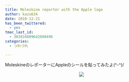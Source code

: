 ```yaml
---
title: Moleskine reporter with the Apple logo
author: kazu634
date: 2010-12-21
has_been_twittered:
  - yes
tmac_last_id:
  - 303816809642090496
categories:
  - つれづれ

---
```

<div class="pp_items">
<div class="pp_item" align="left">
<p>
      MoleskineのレポーターにAppleのシールを貼ってみたよ(^-^)/
</p>
</div>
  
<div class="pp_item" align="center">
<img src="http://static.pixelpipe.com/95e830ba-4d3a-43ad-ab0b-1626aab80850_b.jpg" style="max-width: 100%;" />
</div>
</div>
